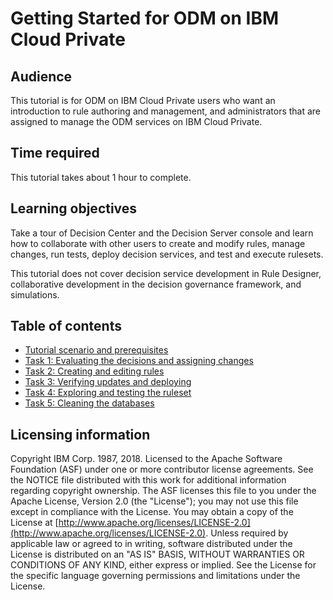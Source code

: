 # Getting Started for ODM on IBM Cloud Private

## Audience

This tutorial is for ODM on IBM Cloud Private users who want an introduction to rule authoring and management, and administrators that are assigned to manage the ODM services on IBM Cloud Private.

## Time required

This tutorial takes about 1 hour to complete.

## Learning objectives

Take a tour of Decision Center and the Decision Server console and learn how to collaborate with other users to create and modify rules, manage changes, run tests, deploy decision services, and test and execute rulesets.

This tutorial does not cover decision service development in Rule Designer, collaborative development in the decision governance framework, and simulations.

## Table of contents

-   [Tutorial scenario and prerequisites](gs_topics/tut_icp_gs_int.md)
-   [Task 1: Evaluating the decisions and assigning changes](gs_topics/tut_icp_gs_evaluate_changes_lsn.md)
-   [Task 2: Creating and editing rules](gs_topics/tut_icp_gs_create_rules_lsn.md)
-   [Task 3: Verifying updates and deploying](gs_topics/tut_icp_gs_test_deploy_lsn.md)
-   [Task 4: Exploring and testing the ruleset](gs_topics/tut_icp_gs_test_ruleset_lsn.md)
-   [Task 5: Cleaning the databases](gs_topics/tut_icp_gs_clean_db_lsn.md)

## Licensing information

Copyright IBM Corp. 1987, 2018. Licensed to the Apache Software Foundation \(ASF\) under one or more contributor license agreements. See the NOTICE file distributed with this work for additional information regarding copyright ownership. The ASF licenses this file to you under the Apache License, Version 2.0 \(the "License"\); you may not use this file except in compliance with the License. You may obtain a copy of the License at [http://www.apache.org/licenses/LICENSE-2.0](http://www.apache.org/licenses/LICENSE-2.0). Unless required by applicable law or agreed to in writing, software distributed under the License is distributed on an "AS IS" BASIS, WITHOUT WARRANTIES OR CONDITIONS OF ANY KIND, either express or implied. See the License for the specific language governing permissions and limitations under the License.
